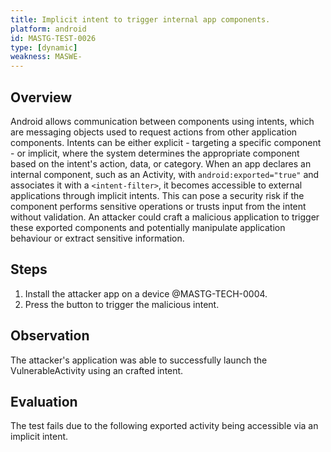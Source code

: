 ```yaml
---
title: Implicit intent to trigger internal app components.
platform: android
id: MASTG-TEST-0026
type: [dynamic]
weakness: MASWE-
---
```


## Overview

Android allows communication between components using intents, which are messaging objects used to request actions from other application components. Intents can be either explicit - targeting a specific component - or implicit, where the system determines the appropriate component based on the intent's action, data, or category. When an app declares an internal component, such as an Activity, with `android:exported="true"` and associates it with a `<intent-filter>`, it becomes accessible to external applications through implicit intents. This can pose a security risk if the component performs sensitive operations or trusts input from the intent without validation. An attacker could craft a malicious application to trigger these exported components and potentially manipulate application behaviour or extract sensitive information.

## Steps

1. Install the attacker app on a device @MASTG-TECH-0004.
2. Press the button to trigger the malicious intent.

## Observation

The attacker's application was able to successfully launch the VulnerableActivity using an crafted intent.

## Evaluation

The test fails due to the following exported activity being accessible via an implicit intent.
